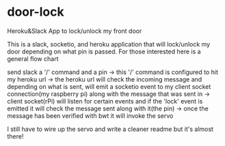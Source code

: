 # door-lock
Heroku&amp;Slack App to lock/unlock my front door

This is a slack, socketio, and heroku application that will lock/unlock my door depending on what pin is passed. 
For those interested here is a general flow chart

send slack a '/' command and a pin -> this '/' command is configured to hit my heroku url -> the heroku url will check the incoming
message and depending on what is sent, will emit a socketio event to my client socket connection(my raspberry pi) along
with the message that was sent in -> client socket(rPi) will listen for certain events and if the 'lock' event is emitted it 
will check the message sent along with it(the pin) -> once the message has been verified with bwt it will invoke the servo

I still have to wire up the servo and write a cleaner readme but it's almost there!
